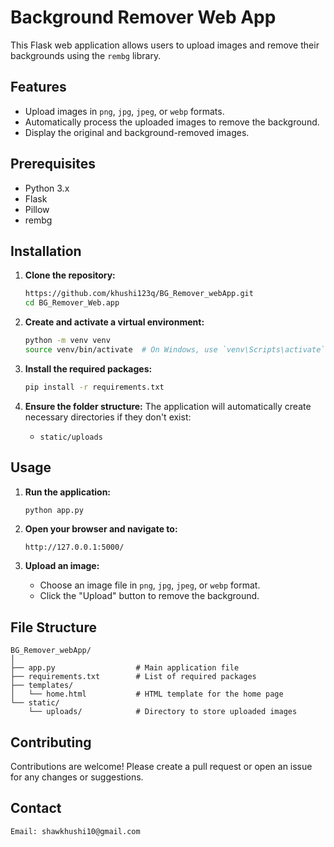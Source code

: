 # Background Remover Web App

This Flask web application allows users to upload images and remove their backgrounds using the `rembg` library.

## Features

- Upload images in `png`, `jpg`, `jpeg`, or `webp` formats.
- Automatically process the uploaded images to remove the background.
- Display the original and background-removed images.

## Prerequisites

- Python 3.x
- Flask
- Pillow
- rembg

## Installation

1. **Clone the repository:**
   ```bash
   https://github.com/khushi123q/BG_Remover_webApp.git
   cd BG_Remover_Web.app
   ```

2. **Create and activate a virtual environment:**
   ```bash
   python -m venv venv
   source venv/bin/activate  # On Windows, use `venv\Scripts\activate`
   ```

3. **Install the required packages:**
   ```bash
   pip install -r requirements.txt
   ```

4. **Ensure the folder structure:**
   The application will automatically create necessary directories if they don't exist:
   - `static/uploads`

## Usage

1. **Run the application:**
   ```bash
   python app.py
   ```

2. **Open your browser and navigate to:**
   ```
   http://127.0.0.1:5000/
   ```

3. **Upload an image:**
   - Choose an image file in `png`, `jpg`, `jpeg`, or `webp` format.
   - Click the "Upload" button to remove the background.

## File Structure

```
BG_Remover_webApp/
│
├── app.py                  # Main application file
├── requirements.txt        # List of required packages
├── templates/
│   └── home.html           # HTML template for the home page
└── static/
    └── uploads/            # Directory to store uploaded images
```

## Contributing

Contributions are welcome! Please create a pull request or open an issue for any changes or suggestions.

## Contact
   ```
   Email: shawkhushi10@gmail.com
   ```

